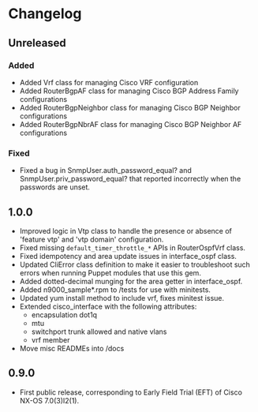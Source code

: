 Changelog
=========

Unreleased
----------

### Added

* Added Vrf class for managing Cisco VRF configuration
* Added RouterBgpAF class for managing Cisco BGP Address Family
  configurations
* Added RouterBgpNeighbor class for managing Cisco BGP Neighbor configurations
* Added RouterBgpNbrAF class for managing Cisco BGP Neighbor AF configurations

### Fixed

* Fixed a bug in SnmpUser.auth_password_equal? and SnmpUser.priv_password_equal? that reported incorrectly when the passwords are unset.

1.0.0
-----

* Improved logic in Vtp class to handle the presence or absence of
  'feature vtp' and 'vtp domain' configuration.
* Fixed missing `default_timer_throttle_*` APIs in RouterOspfVrf class.
* Fixed idempotency and area update issues in interface_ospf class.
* Updated CliError class definition to make it easier to troubleshoot such
  errors when running Puppet modules that use this gem.
* Added dotted-decimal munging for the area getter in interface_ospf.
* Added n9000_sample*.rpm to /tests for use with minitests.
* Updated yum install method to include vrf, fixes minitest issue.
* Extended cisco_interface with the following attributes:
  * encapsulation dot1q
  * mtu
  * switchport trunk allowed and native vlans
  * vrf member
* Move misc READMEs into /docs

0.9.0
-----

* First public release, corresponding to Early Field Trial (EFT) of
  Cisco NX-OS 7.0(3)I2(1).

